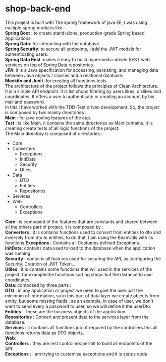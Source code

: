 # shop-back-end
This project is built with The spring framework of java EE, I was using multiple spring modules like :  
**Spring Boot** : to create stand-alone, production-grade Spring based Applications.</br> 
**Spring Data**: for interacting with the database.  
**Spring Security**: to secure all endpoints, I add the JWT models for authenticating users.</br>
**Spring Data Rest** :makes it easy to build hypermedia-driven REST web services on top of Spring Data repositories.</br>
**JPA**: it is a Java specification for accessing, persisting, and managing data between Java objects / classes and a relational database.</br>
**Mockito and Junit** :for creating all functions tests.</br>
     The architecture of the project follows the principles of Clean Architecture. It is a simple API endpoint.
It is list shops filtering by users likes, dislikes and coordinates. It offers a user to authenticate or creating an account by his mail and password.</br>
In this I have worked with the TDD-Test driven development.
So, the project is composed by two mainly directories :</br>
**Main** : for java coding features of the app.</br>
**Test** : is like Main, it contains the same directories as Main contains. It is creating create tests of all logic functions of the project.</br>
The Main directory is composed of directories :</br>
* Core 
* Converters 
  * Exceptions 
  * InitData 
  * Security 
  * Utiles 
* Data 
  * DTO 
  * Entities 
  * Repositories 
* Services 
* Web 
  * Controllers 
  * Exceptions  
  
**Core** : is composed of the features that are constants and shared between all the others part of project, it is composed by :</br>
**Converters** : it is contains functions used to convert from entities to dto and inversely from dto to entities,
to do that, I am using the BeanUtils with its functions
**Exceptions** : Contains all Costumes defined Exceptions.</br>
**InitData**: contains data used to load to the database when the application was running.</br>
**Security** : contains all features used for securing the API, as configuring the Security, Creation of JWT Token...</br>
**Utiles** : it is contains some functions that will used in the services of the project, for example the functions sorting shops but the distance to user coordinates.</br>
**Data**: composed by three parts :</br>
**DTO** : in any application or project we need to give the user just the minimum of information, so in this part of data layer we create objects from entity, but some missing fields ; as an example, in case of user, we don't want to send every a password to user, so we will define it the userDto.</br>
**Entities** : These are the business objects of the application.</br>
**Repositories** : Convert and present data to the services layer from the database.</br>
**Services** : it contains all functions job of required by the controllers.this all functions returns data as DTO objects.</br>
**Web**:  </br>
**Controllers** : they are rest controllers permit to build all endpoints of the API.</br>
**Exceptions** : I am trying to customize exceptions and it is status code.



